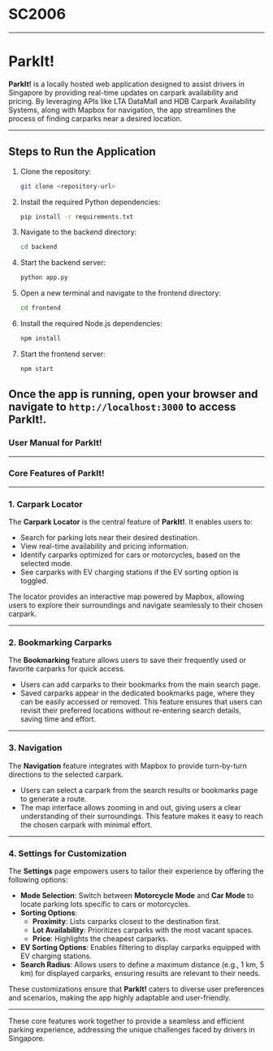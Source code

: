 # SC2006
---

# ParkIt!
**ParkIt!** is a locally hosted web application designed to assist drivers in Singapore by providing real-time updates on carpark availability and pricing. By leveraging APIs like LTA DataMall and HDB Carpark Availability Systems, along with Mapbox for navigation, the app streamlines the process of finding carparks near a desired location.

---

## Steps to Run the Application

1. Clone the repository:
   ```bash
   git clone <repository-url>
   ```
2. Install the required Python dependencies:
   ```bash
   pip install -r requirements.txt
   ```
3. Navigate to the backend directory:
   ```bash
   cd backend
   ```
4. Start the backend server:
   ```bash
   python app.py
   ```
5. Open a new terminal and navigate to the frontend directory:
   ```bash
   cd frontend
   ```
6. Install the required Node.js dependencies:
   ```bash
   npm install
   ```
7. Start the frontend server:
   ```bash
   npm start
   ```

Once the app is running, open your browser and navigate to `http://localhost:3000` to access **ParkIt!**.
---
### User Manual for **ParkIt!**

---

### **Core Features of ParkIt!**

---

### **1. Carpark Locator**
The **Carpark Locator** is the central feature of **ParkIt!**. It enables users to:
- Search for parking lots near their desired destination.
- View real-time availability and pricing information.
- Identify carparks optimized for cars or motorcycles, based on the selected mode.
- See carparks with EV charging stations if the EV sorting option is toggled.

The locator provides an interactive map powered by Mapbox, allowing users to explore their surroundings and navigate seamlessly to their chosen carpark.

---

### **2. Bookmarking Carparks**
The **Bookmarking** feature allows users to save their frequently used or favorite carparks for quick access.  
- Users can add carparks to their bookmarks from the main search page.
- Saved carparks appear in the dedicated bookmarks page, where they can be easily accessed or removed.
This feature ensures that users can revisit their preferred locations without re-entering search details, saving time and effort.

---

### **3. Navigation**
The **Navigation** feature integrates with Mapbox to provide turn-by-turn directions to the selected carpark.  
- Users can select a carpark from the search results or bookmarks page to generate a route.
- The map interface allows zooming in and out, giving users a clear understanding of their surroundings.
This feature makes it easy to reach the chosen carpark with minimal effort.

---

### **4. Settings for Customization**
The **Settings** page empowers users to tailor their experience by offering the following options:
- **Mode Selection**: Switch between **Motorcycle Mode** and **Car Mode** to locate parking lots specific to cars or motorcycles.
- **Sorting Options**:
  - **Proximity**: Lists carparks closest to the destination first.
  - **Lot Availability**: Prioritizes carparks with the most vacant spaces.
  - **Price**: Highlights the cheapest carparks.
- **EV Sorting Options**: Enables filtering to display carparks equipped with EV charging stations.
- **Search Radius**: Allows users to define a maximum distance (e.g., 1 km, 5 km) for displayed carparks, ensuring results are relevant to their needs.

These customizations ensure that **ParkIt!** caters to diverse user preferences and scenarios, making the app highly adaptable and user-friendly. 

--- 

These core features work together to provide a seamless and efficient parking experience, addressing the unique challenges faced by drivers in Singapore.
